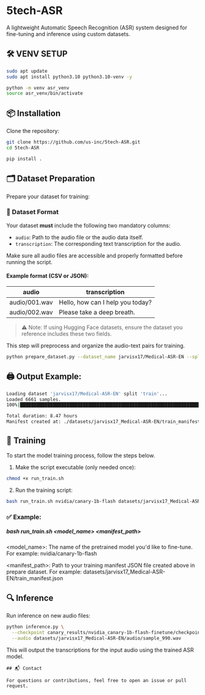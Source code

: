 # 5tech-ASR

A lightweight Automatic Speech Recognition (ASR) system designed for fine-tuning and inference using custom datasets.


## 🛠 VENV SETUP

```bash
sudo apt update
sudo apt install python3.10 python3.10-venv -y

python -m venv asr_venv
source asr_venv/bin/activate
```

## 📦 Installation

Clone the repository:

```bash
git clone https://github.com/us-inc/5tech-ASR.git
cd 5tech-ASR

pip install .

```

## 🗂 Dataset Preparation

Prepare your dataset for training:

### 📄 Dataset Format

Your dataset **must** include the following two mandatory columns:

- `audio`: Path to the audio file or the audio data itself.
- `transcription`: The corresponding text transcription for the audio.

Make sure all audio files are accessible and properly formatted before running the script.

#### Example format (CSV or JSON):

| audio               | transcription                      |
|---------------------|------------------------------------|
| audio/001.wav       | Hello, how can I help you today?   |
| audio/002.wav       | Please take a deep breath.         |

> ⚠️ Note: If using Hugging Face datasets, ensure the dataset you reference includes these two fields.

This step will preprocess and organize the audio-text pairs for training.

```bash
python prepare_dataset.py --dataset_name jarvisx17/Medical-ASR-EN --split train --data_dir ./datasets
```

## 🖨 Output Example:

```bash
Loading dataset 'jarvisx17/Medical-ASR-EN' split 'train'...
Loaded 6661 samples.
100%|███████████████████████████████████████████████████████████████████████████████████████████████████████████████████████████████████████████████████| 6661/6661 [01:05<00:00, 101.62it/s]

Total duration: 8.47 hours
Manifest created at: ./datasets/jarvisx17_Medical-ASR-EN/train_manifest.json

```

## 🧠 Training
To start the model training process, follow the steps below.
1. Make the script executable (only needed once):
```bash
chmod +x run_train.sh
```

2. Run the training script:

```bash
bash run_train.sh nvidia/canary-1b-flash datasets/jarvisx17_Medical-ASR-EN/train_manifest.json
```


### ✅ Example:
#####  bash run_train.sh <model_name> <manifest_path>

<model_name>: The name of the pretrained model you'd like to fine-tune. For example: nvidia/canary-1b-flash

<manifest_path>: Path to your training manifest JSON file created above in prepare dataset. For example: datasets/jarvisx17_Medical-ASR-EN/train_manifest.json



## 🔍 Inference

Run inference on new audio files:

```bash
python inference.py \
  --checkpoint canary_results/nvidia_canary-1b-flash-finetune/checkpoints/nvidia_canary-1b-flash-finetune.nemo \
  --audio datasets/jarvisx17_Medical-ASR-EN/audio/sample_990.wav

```

This will output the transcriptions for the input audio using the trained ASR model.

```
## 📬 Contact

For questions or contributions, feel free to open an issue or pull request.
